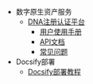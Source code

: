 <!-- _sidebar.md -->
* 数字原生资产服务
   * [DNA注册认证平台](/docs/DNA/概述.md) 
     <!--注意这里是相对路径-->
     * [用户使用手册](/docs/DNA/使用手册.md)
     * [API文档](/docs/DNA/API文档.md)
     * [常见问题](/docs/DNA/常见问题.md)
* Docsify部署
  * [Docsify部署教程](/ProjectDocs/Docsify部署教程.md)